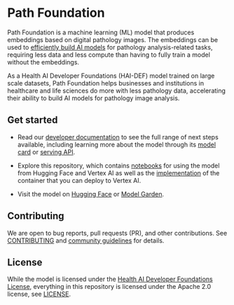 # Path Foundation

Path Foundation is a machine learning (ML) model that produces embeddings based
on digital pathology images. The embeddings can be used to
[efficiently build AI models](https://en.wikipedia.org/wiki/Transfer_learning)
for pathology analysis-related tasks, requiring less data and less compute than
having to fully train a model without the embeddings.

As a Health AI Developer Foundations (HAI-DEF) model trained on large scale
datasets, Path Foundation helps businesses and institutions in healthcare and
life sciences do more with less pathology data, accelerating their ability to
build AI models for pathology image analysis.

## Get started

*   Read our
    [developer documentation](https://developers.google.com/health-ai-developer-foundations/path-foundation/get-started)
    to see the full range of next steps available, including learning more about
    the model through its
    [model card](https://developers.google.com/health-ai-developer-foundations/path-foundation/model-card)
    or
    [serving API](https://developers.google.com/health-ai-developer-foundations/path-foundation/serving-api).

*   Explore this repository, which contains [notebooks](./notebooks) for using
    the model from Hugging Face and Vertex AI as well as the
    [implementation](./serving) of the container that you can deploy to Vertex
    AI.

*   Visit the model on
    [Hugging Face](https://huggingface.co/google/path-foundation) or
    [Model Garden](https://console.cloud.google.com/vertex-ai/publishers/google/model-garden/path-foundation).

## Contributing

We are open to bug reports, pull requests (PR), and other contributions. See
[CONTRIBUTING](CONTRIBUTING.md) and
[community guidelines](https://developers.google.com/health-ai-developer-foundations/community-guidelines)
for details.

## License

While the model is licensed under the
[Health AI Developer Foundations License](https://developers.google.com/health-ai-developer-foundations/terms),
everything in this repository is licensed under the Apache 2.0 license, see
[LICENSE](LICENSE).
